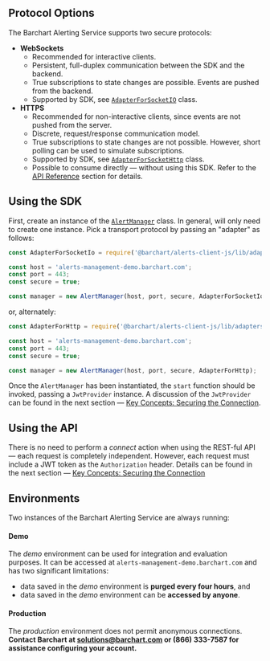 ## Protocol Options

The Barchart Alerting Service supports two secure protocols:

* **WebSockets**
  * Recommended for interactive clients.
  * Persistent, full-duplex communication between the SDK and the backend.
  * True subscriptions to state changes are possible. Events are pushed from the backend.
  * Supported by SDK, see [```AdapterForSocketIO```](/content/sdk/lib-adapters?id=adapterforsocketio) class.
* **HTTPS**
  * Recommended for non-interactive clients, since events are not pushed from the server.
  * Discrete, request/response communication model.
  * True subscriptions to state changes are not possible. However, short polling can be used to simulate subscriptions.
  * Supported by SDK, see [```AdapterForSocketHttp```](/content/sdk/lib-adapters?id=adapterforhttp) class.
  * Possible to consume directly — without using this SDK. Refer to the [API Reference](/content/api_reference) section for details.

## Using the SDK

First, create an instance of the [```AlertManager```](/content/sdk/lib?id=alertmanager) class. In general, will only need to create one instance. Pick a transport protocol by passing an "adapter" as follows:

```js
const AdapterForSocketIo = require('@barchart/alerts-client-js/lib/adapters/AdapterForSocketIo');

const host = 'alerts-management-demo.barchart.com';
const port = 443;
const secure = true;

const manager = new AlertManager(host, port, secure, AdapterForSocketIo);
```

or, alternately:

```js
const AdapterForHttp = require('@barchart/alerts-client-js/lib/adapters/AdapterForHttp');

const host = 'alerts-management-demo.barchart.com';
const port = 443;
const secure = true;

const manager = new AlertManager(host, port, secure, AdapterForHttp);
```

Once the ```AlertManager``` has been instantiated, the ```start``` function should be invoked, passing a ```JwtProvider``` instance. A discussion of the ```JwtProvider``` can be found in the next section — [Key Concepts: Securing the Connection](/content/concepts/securing_the_connection).

## Using the API

There is no need to perform a _connect_ action when using the REST-ful API — each request is completely independent. However, each request must include a JWT token as the ```Authorization``` header. Details can be found in the next section — [Key Concepts: Securing the Connection](/content/concepts/securing_the_connection)

## Environments

Two instances of the Barchart Alerting Service are always running:

#### Demo

The _demo_ environment can be used for integration and evaluation purposes. It can be accessed at ```alerts-management-demo.barchart.com``` and has two significant limitations:

* data saved in the _demo_ environment is **purged every four hours**, and
* data saved in the _demo_ environment can be **accessed by anyone**.

#### Production

The _production_ environment does not permit anonymous connections. **Contact Barchart at solutions@barchart.com or (866) 333-7587 for assistance configuring your account.**
